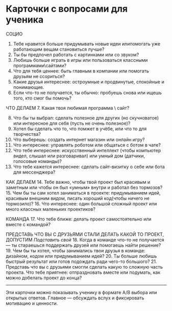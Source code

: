 
# Карточки с вопросами для ученика 

СОЦИО 
1. Тебе нравится больше придумывать новые идеи илипомогать уже работающим вещам становиться лучше?
2. Ты бы предпочел работать с картинками или со звуком?
3. Любишь больше играть в игры или пользоваться классными программами\сайтами?
4. Что для тебя ценнее: быть главным в компании или помогать друзьям не ссориться?
5. Какие друзья интереснее: остроумные и продвинутые,  спокойные и понимающие.
6. Если что-то не получается, ты обычно: пробуешь снова или ищешь того, кто смог бы помочь?


ЧТО ДЕЛАЕМ
7. Какая твоя любимая программа \ сайт? 

8. Что бы ты выбрал: сделать полезное для других (но скучноватое) или интересное для себя (пусть не очень полезное)?
9. Хотел бы сделать что то, что помжет в учёбе, или что то для творчества?
10. Что выберешь: создать интернет магазин или онлайн игру?
11. Что интереснее: управлять роботом или общаться с ботом в чате?
12. Что тебе интереснее: искусственный интеллект (чтобы компьютер видел, слышал или разговаривал) или умный дом (датчики, голосовые команды)?
13. Что тебе кажется интереснее: сделать сайт-визитку о себе или бота для мессенджера?

КАК ДЕЛАЕМ 
14. Тебе важно, чтобы твой проект был красивым и заметным или чтобы он был «умным» внутри и работал без тормозов?
15. Чем бы ты сам хотел заниматься в проекте: придумыванием идей,  красивым внешним видом, писать хороший код(чтобы ничего не тормозило)?
16. Что интереснее: один большой сложный проект или много классных маленьких проектиков?

КОМАНДА
17. Что тебе ближе: делать проект самостоятельно или вместе с командой?

ПРЕДСТАВЬ ЧТО ВЫ С ДРУЗЬЯМИ СТАЛИ ДЕЛАТЬ КАКОЙ ТО ПРОЕКТ, ДОПУСТИМ *Подставить свой*
18. Когда в команде что-то не получается — ты стараешься поддержать друзей или помогаешь найти решение?
19. Чем бы ты хотел, чтобы занимались твои друзья в команде: дизайном, кодом или придумыванием идей?
20. Ты больше любишь быстрый результат или готов подождать ради чего-то большого?
21. Представь что вы с друзьями смогли сделать какую то сложную часть проекта. Что тебе приятнее: отпраздновать вместе или подумать, как можно добелать проект до конца?


---

Эти карточки можно показывать ученику в формате A/B выбора или открытых ответов. Главное — обсуждать вслух и фиксировать мотивацию и ценности.

